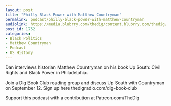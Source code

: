 ```yaml
---
layout: post
title: "Philly Black Power with Matthew Countryman"
permalink: podcast/philly-black-power-with-matthew-countryman
audiolink: https://media.blubrry.com/thedig/content.blubrry.com/thedig/The_Dig-EP_270-Countryman.mp3
post_id: 1752
categories: 
- Black Politics
- Matthew Countryman
- Podcast
- US History
---
```


Dan interviews historian Matthew Countryman on his book 
Up South: Civil Rights and Black Power in Philadelphia.

Join a Dig Book Club reading group and discuss 
Up South with Countryman on September 12. Sign up here thedigradio.com/dig-book-club

Support this podcast with a contribution at Patreon.com/TheDig
